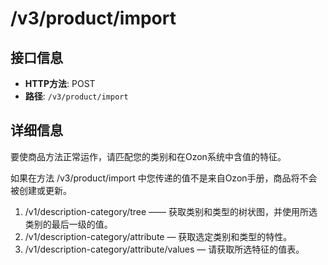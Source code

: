 # /v3/product/import

## 接口信息

- **HTTP方法**: POST
- **路径**: `/v3/product/import`

## 详细信息

  
要使商品方法正常运作，请匹配您的类别和在Ozon系统中含值的特征。

如果在方法 /v3/product/import 中您传递的值不是来自Ozon手册，商品将不会被创建或更新。

  1. /v1/description-category/tree —— 获取类别和类型的树状图，并使用所选类别的最后一级的值。
  2. /v1/description-category/attribute — 获取选定类别和类型的特性。
  3. /v1/description-category/attribute/values — 请获取所选特征的值表。



